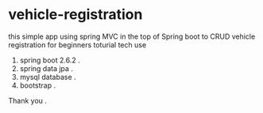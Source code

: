 # vehicle-registration
this simple app using spring MVC in the top of Spring boot 
to CRUD  vehicle registration for beginners  toturial 
tech use 
1. spring boot 2.6.2 .
2. spring data jpa .
3. mysql database .
4. bootstrap . 

Thank you .
